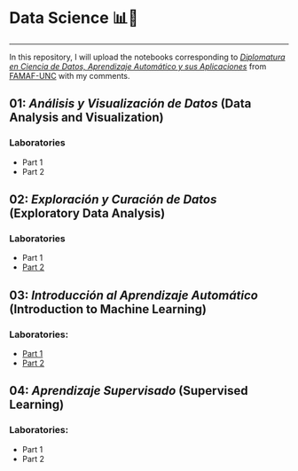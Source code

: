 # Data Science 📊🤖
---
In this repository, I will upload the notebooks corresponding to [_Diplomatura en Ciencia de Datos, Aprendizaje Automático y sus Aplicaciones_](https://diplodatos.famaf.unc.edu.ar/metodologia-y-modalidad-de-cursado/materias-obligatorias/materias-obligatorias-analisis-y-visualizacion-de-datos/) from [FAMAF-UNC](https://www.famaf.unc.edu.ar/) with my comments. 

## 01: _Análisis y Visualización de Datos_ (Data Analysis and Visualization)

### Laboratories 
* Part 1
* Part 2

## 02: _Exploración y Curación de Datos_ (Exploratory Data Analysis)

### Laboratories 
* Part 1
* [Part 2](https://github.com/EnzoRg/data_science/blob/main/02_lab_2.ipynb)

## 03: _Introducción al Aprendizaje Automático_ (Introduction to Machine Learning) 

### Laboratories:
* [Part 1](https://github.com/EnzoRg/data_science/blob/main/03_lab_1.ipynb)
* [Part 2](https://github.com/EnzoRg/data_science/blob/main/03_lab_2.ipynb)

## 04: _Aprendizaje Supervisado_ (Supervised Learning)

### Laboratories:
* Part 1
* Part 2
